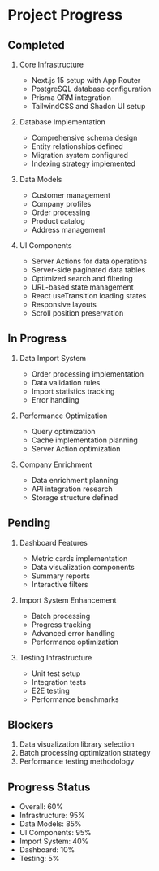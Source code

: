 # Project Progress

## Completed
1. Core Infrastructure
   - Next.js 15 setup with App Router
   - PostgreSQL database configuration
   - Prisma ORM integration
   - TailwindCSS and Shadcn UI setup

2. Database Implementation
   - Comprehensive schema design
   - Entity relationships defined
   - Migration system configured
   - Indexing strategy implemented

3. Data Models
   - Customer management
   - Company profiles
   - Order processing
   - Product catalog
   - Address management

4. UI Components
   - Server Actions for data operations
   - Server-side paginated data tables
   - Optimized search and filtering
   - URL-based state management
   - React useTransition loading states
   - Responsive layouts
   - Scroll position preservation

## In Progress
1. Data Import System
   - Order processing implementation
   - Data validation rules
   - Import statistics tracking
   - Error handling

2. Performance Optimization
   - Query optimization
   - Cache implementation planning
   - Server Action optimization

2. Company Enrichment
   - Data enrichment planning
   - API integration research
   - Storage structure defined

## Pending
1. Dashboard Features
   - Metric cards implementation
   - Data visualization components
   - Summary reports
   - Interactive filters

2. Import System Enhancement
   - Batch processing
   - Progress tracking
   - Advanced error handling
   - Performance optimization

3. Testing Infrastructure
   - Unit test setup
   - Integration tests
   - E2E testing
   - Performance benchmarks

## Blockers
1. Data visualization library selection
2. Batch processing optimization strategy
3. Performance testing methodology

## Progress Status
- Overall: 60%
- Infrastructure: 95%
- Data Models: 85%
- UI Components: 95%
- Import System: 40%
- Dashboard: 10%
- Testing: 5%
